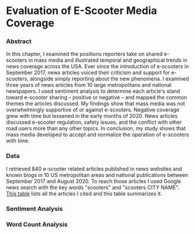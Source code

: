 # Evaluation of E-Scooter Media Coverage

### Abstract
In this chapter, I examined the positions reporters take on shared e-scooters in mass media and illustrated temporal and geographical trends in news coverage across the USA. Ever since the introduction of e-scooters in September 2017, news articles voiced their criticism and support for e-scooters, alongside simply reporting about the new phenomena. I examined three years of news articles from 10 large metropolitans and national newspapers. I used sentiment analysis to determine each article's stand toward e-scooter
sharing – positive or negative – and mapped the common themes the articles discussed. My findings show that mass media was not overwhelmingly supportive of or against e-scooters. Negative coverage grew with time but lessened in the early months of 2020. News articles discussed e-scooter regulation, safety issues, and the conflict with other road users more than any other topics. In conclusion, my study shows that mass media developed to accept and normalize the operation of e-scooters with time.

### Data

I retrieved 840 e-scooter related articles published in news websites and known blogs in 10 US metropolitan areas and national publications between September 2017 and August 2020. To reach those articles I used Google news search with the key words "scooters" and "scooters CITY NAME". [This table](News_articles.pdf) lists all the articles I cited and this table summarizes it.

### Sentiment Analysis

### Word Count Analysis
